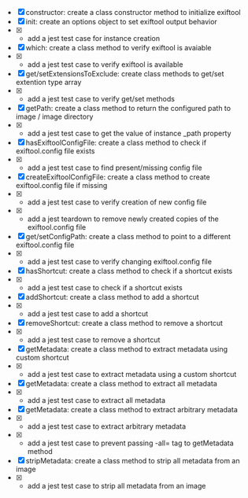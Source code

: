 
- [x] constructor: create a class constructor method to initialize exiftool
- [x] init: create an options object to set exiftool output behavior
- [x] - add a jest test case for instance creation
- [x] which: create a class method to verify exiftool is avaiable
- [x] - add a jest test case to verify exiftool is available
- [x] get/setExtensionsToExclude: create class methods to get/set extention type array
- [x] - add a jest test case to verify get/set methods
- [x] getPath: create a class method to return the configured path to image / image directory
- [x] - add a jest test case to get the value of instance \_path property
- [x] hasExiftoolConfigFile: create a class method to check if exiftool.config file exists
- [x] - add a jest test case to find present/missing config file
- [x] createExiftoolConfigFile: create a class method to create exiftool.config file if missing
- [x] - add a jest test case to verify creation of new config file
- [x] - add a jest teardown to remove newly created copies of the exiftool.config file
- [x] get/setConfigPath: create a class method to point to a different exiftool.config file
- [x] - add a jest test case to verify changing exiftool.config file
- [x] hasShortcut: create a class method to check if a shortcut exists
- [x] - add a jest test case to check if a shortcut exists
- [x] addShortcut: create a class method to add a shortcut
- [x] - add a jest test case to add a shortcut
- [x] removeShortcut: create a class method to remove a shortcut
- [x] - add a jest test case to remove a shortcut
- [x] getMetadata: create a class method to extract metadata using custom shortcut
- [x] - add a jest test case to extract metadata using a custom shortcut
- [x] getMetadata: create a class method to extract all metadata
- [x] - add a jest test case to extract all metadata
- [x] getMetadata: create a class method to extract arbitrary metadata
- [x] - add a jest test case to extract arbitrary metadata
- [x] - add a jest test case to prevent passing -all= tag to getMetadata method
- [x] stripMetadata: create a class method to strip all metadata from an image
- [x] - add a jest test case to strip all metadata from an image


